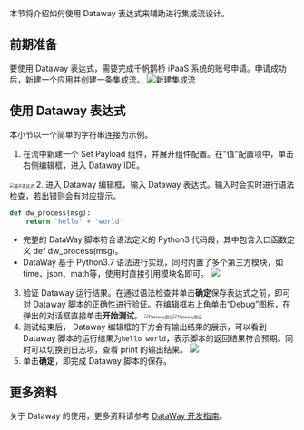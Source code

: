 本节将介绍如何使用 Dataway 表达式来辅助进行集成流设计。

## 前期准备
要使用 Dataway 表达式，需要完成千帆鹊桥 iPaaS 系统的账号申请。申请成功后，新建一个应用并创建一条集成流。
![新建集成流](https://main.qcloudimg.com/raw/b0df15e96d56242845f0e5a8448f67cc/%E6%96%B0%E5%BB%BA%E9%9B%86%E6%88%90%E6%B5%81.png)


## 使用 Dataway 表达式
本小节以一个简单的字符串连接为示例。
1. 在流中新建一个 Set Payload 组件，并展开组件配置。在"值"配置项中，单击右侧编辑框，进入 Dataway IDE。
 <img src="https://main.qcloudimg.com/raw/c873322f49b212160677771e94e4e82f/%E5%B1%95%E5%BC%80%E8%A1%A8%E8%BE%BE%E5%BC%8F.png" alt="展开表达式" style="zoom:50%;" />
2. 进入 Dataway 编辑框，输入 Dataway 表达式。输入时会实时进行语法检查，若出错则会有对应提示。

```python
def dw_process(msg):
    return 'hello' + 'world'
```
 - 完整的 DataWay 脚本符合语法定义的 Python3 代码段，其中包含入口函数定义 def dw_process(msg)。
 - DataWay 基于 Python3.7 语法进行实现，同时内置了多个第三方模块，如 time、json、math等，使用时直接引用模块名即可。
![](https://main.qcloudimg.com/raw/14d7cd6aba355a2d7bc3cc9ca032b9d9/%E7%BC%96%E8%BE%91%E8%A1%A8%E8%BE%BE%E5%BC%8F.png)

3. 验证 Dataway 运行结果。在通过语法检查并单击**确定**保存表达式之前，即可对 Dataway 脚本的正确性进行验证。在编辑框右上角单击“Debug”图标，在弹出的对话框直接单击**开始测试**。
 <img src="https://main.qcloudimg.com/raw/5d87bf7467bf9d3e9174d445ba486b53/dataway%E9%AA%8C%E8%AF%811.png" alt="Dataway验证" style="zoom:50%;" /><img src="https://main.qcloudimg.com/raw/f19c60be2803d95ee968e8233e4ae920/dataway%E9%AA%8C%E8%AF%812.png" alt="Dataway验证" style="zoom:50%;" />
4. 测试结束后， Dataway 编辑框的下方会有输出结果的展示，可以看到 Dataway 脚本的运行结果为`hello world`，表示脚本的返回结果符合预期。同时可以切换到日志项，查看 print 的输出结果。
![](https://main.qcloudimg.com/raw/2ffefcf863451ce519074b14b5eb24ca/dataway%E9%AA%8C%E8%AF%813.png)
5. 单击**确定**，即完成 Dataway 脚本的保存。

## 更多资料
关于 Dataway 的使用，更多资料请参考 [DataWay 开发指南](https://cloud.tencent.com/document/product/1270/55571)。

